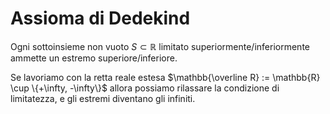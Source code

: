 # Assioma di Dedekind
Ogni sottoinsieme non vuoto $S\subset \mathbb{R}$ limitato superiormente/inferiormente ammette un estremo superiore/inferiore.

Se lavoriamo con la retta reale estesa $\mathbb{\overline R} := \mathbb{R} \cup \{+\infty, -\infty\}$ allora possiamo rilassare la condizione di limitatezza, e gli estremi diventano gli infiniti.
